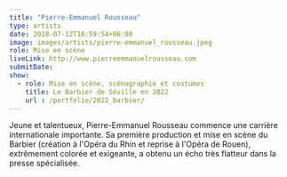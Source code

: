 ```yaml
---
title: "Pierre-Emmanuel Rousseau"
type: artists
date: 2018-07-12T16:59:54+06:00
image: images/artists/pierre-emmanuel_rousseau.jpeg
role: Mise en scène
liveLink: http://www.pierreemmanuelrousseau.com 
submitDate: 
show:
  - role: Mise en scène, scènographie et costumes
    title: Le Barbier de Séville en 2022
    url : /portfolio/2022_barbier/
---
```


Jeune et talentueux, Pierre-Emmanuel Rousseau commence une carrière internationale importante. Sa première production et mise en scène du Barbier (création à l'Opéra du Rhin et reprise à l'Opéra de Rouen), extrêmement colorée et exigeante, a obtenu un écho très flatteur dans la presse spécialisée.
